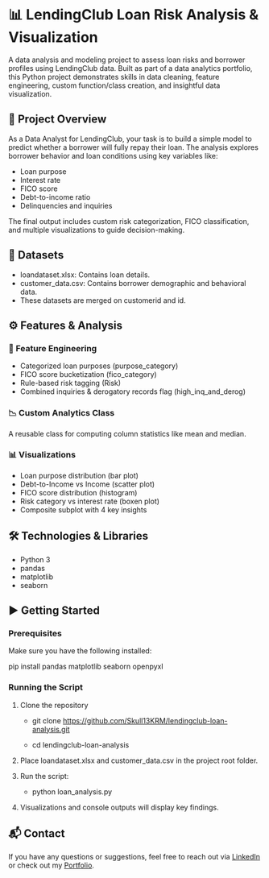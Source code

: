 # 📊 LendingClub Loan Risk Analysis & Visualization
A data analysis and modeling project to assess loan risks and borrower profiles using LendingClub data. Built as part of a data analytics portfolio, this Python project demonstrates skills in data cleaning, feature engineering, custom function/class creation, and insightful data visualization.

## 📌 Project Overview
As a Data Analyst for LendingClub, your task is to build a simple model to predict whether a borrower will fully repay their loan. The analysis explores borrower behavior and loan conditions using key variables like:
* Loan purpose
* Interest rate
* FICO score
* Debt-to-income ratio
* Delinquencies and inquiries

The final output includes custom risk categorization, FICO classification, and multiple visualizations to guide decision-making.

## 📂 Datasets
* loandataset.xlsx: Contains loan details.
* customer_data.csv: Contains borrower demographic and behavioral data.
* These datasets are merged on customerid and id.

## ⚙️ Features & Analysis
### 🔧 Feature Engineering
* Categorized loan purposes (purpose_category)
* FICO score bucketization (fico_category)
* Rule-based risk tagging (Risk)
* Combined inquiries & derogatory records flag (high_inq_and_derog)

### 📉 Custom Analytics Class

A reusable class for computing column statistics like mean and median.

### 📊 Visualizations
* Loan purpose distribution (bar plot)
* Debt-to-Income vs Income (scatter plot)
* FICO score distribution (histogram)
* Risk category vs interest rate (boxen plot)
* Composite subplot with 4 key insights

## 🛠 Technologies & Libraries
* Python 3
* pandas
* matplotlib
* seaborn

## ▶️ Getting Started
### Prerequisites

Make sure you have the following installed:

pip install pandas matplotlib seaborn openpyxl

### Running the Script
1. Clone the repository

    * git clone https://github.com/Skull13KRM/lendingclub-loan-analysis.git

    * cd lendingclub-loan-analysis

2. Place loandataset.xlsx and customer_data.csv in the project root folder.

3. Run the script:

    * python loan_analysis.py

4. Visualizations and console outputs will display key findings.

## 📬 Contact
If you have any questions or suggestions, feel free to reach out via [LinkedIn](www.linkedin.com/in/keegan-murphy-3a3b99218) or check out my [Portfolio](https://keegan-murphy-portfolio.notion.site/Keegan-Murphy-Portfolio-191c89a2d2f380f4a3e7f98aeb368139).
